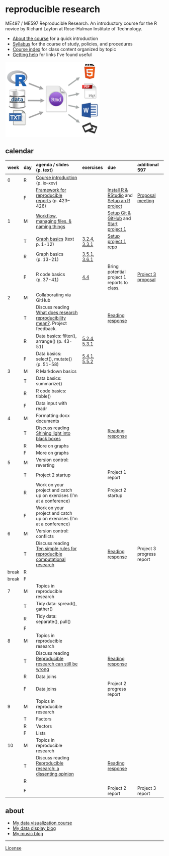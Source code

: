 
# reproducible research

ME497 / ME597 Reproducible Research. An introductory course for the R
novice by Richard Layton at Rose-Hulman Institute of Technology.

  - [About the course](cm/cm0001_about-the-course.md) for a quick
    introduction
  - [Syllabus](cm/cm0003_syllabus.md) for the course of study, policies,
    and procedures  
  - [Course index](cm/README.md) for class content organized by topic
  - [Getting help](cm/cm0004_getting-help.md) for links I’ve found
    useful

<!-- - [Project due dates](cm/cm002a_deadlines.md)  -->

![](resources/images/rr-flow-2.png)

## calendar

| week  | day | agenda / slides (p. text)                                                                                                                  | exercises                                                                                                                              | due                                                                                                          | additional 597                                     |
| :---- | :-- | :----------------------------------------------------------------------------------------------------------------------------------------- | :------------------------------------------------------------------------------------------------------------------------------------- | :----------------------------------------------------------------------------------------------------------- | :------------------------------------------------- |
| 0     | R   | [Course introduction](slides/slides001_introduction.pdf) (p. ix–xxv)                                                                       |                                                                                                                                        |                                                                                                              |                                                    |
|       | F   | [Framework for reproducible reports](slides/slides002_framework.pdf) (p. 423–426)                                                          |                                                                                                                                        | [Install R & RStudio](cm/cm0010_install-R-RStudio.md) and [Setup an R project](cm/cm0011_setup-R-project.md) | [Proposal meeting](cm/cm7301_project-3_start.md)   |
| 1     | M   | [Workflow, managing files, & naming things](slides/slides011_workflow-files-names.pdf)                                                     |                                                                                                                                        | [Setup Git & GitHub](cm/cm0012_setup-git.md) and [Start project 1](cm/cm7101_project-1_start.md)             |                                                    |
|       | T   | [Graph basics](practice_work/exercises/8001_graphs_3-1-3-2.md) (text p. 1-12)                                                              | [3.2.4](http://r4ds.had.co.nz/data-visualisation.html#exercises), [3.3.1](http://r4ds.had.co.nz/data-visualisation.html#exercises-1)   | [Setup project 1 repo](cm/cm7102_project-1_initial-repo.md)                                                  |                                                    |
|       | R   | Graph basics (p. 13-21)                                                                                                                    | [3.5.1](http://r4ds.had.co.nz/data-visualisation.html#exercises-2), [3.6.1](http://r4ds.had.co.nz/data-visualisation.html#exercises-3) |                                                                                                              |                                                    |
|       | F   | R code basics (p. 37-41)                                                                                                                   | [4.4](http://r4ds.had.co.nz/workflow-basics.html#practice)                                                                             | Bring potential project 1 reports to class.                                                                  | [Project 3 proposal](cm/cm7301_project-3_start.md) |
| 2     | M   | Collaborating via GitHub                                                                                                                   |                                                                                                                                        |                                                                                                              |                                                    |
|       | T   | Discuss reading [What does research reproducibility mean?](resources/readings/2016-Goodman-et-al-what-does-RR-mean.pdf). Project feedback. |                                                                                                                                        | [Reading response](resources/readings/reading-response.pdf)                                                  |                                                    |
|       | R   | Data basics: filter(), arrange() (p. 43-51)                                                                                                | [5.2.4](http://r4ds.had.co.nz/transform.html#exercises-7), [5.3.1](http://r4ds.had.co.nz/transform.html#exercises-8)                   |                                                                                                              |                                                    |
|       | F   | Data basics: select(), mutate() (p. 51-58)                                                                                                 | [5.4.1](http://r4ds.had.co.nz/transform.html#exercises-9), [5.5.2](http://r4ds.had.co.nz/transform.html#exercises-10)                  |                                                                                                              |                                                    |
| 3     | M   | R Markdown basics                                                                                                                          |                                                                                                                                        |                                                                                                              |                                                    |
|       | T   | Data basics: summarize()                                                                                                                   |                                                                                                                                        |                                                                                                              |                                                    |
|       | R   | R code basics: tibble()                                                                                                                    |                                                                                                                                        |                                                                                                              |                                                    |
|       | F   | Data input with readr                                                                                                                      |                                                                                                                                        |                                                                                                              |                                                    |
| 4     | M   | Formatting docx documents                                                                                                                  |                                                                                                                                        |                                                                                                              |                                                    |
|       | T   | Discuss reading [Shining light into black boxes](resources/readings/2012-Morin-Shining-light-into-black-boxes.pdf)                         |                                                                                                                                        | [Reading response](resources/readings/reading-response.pdf)                                                  |                                                    |
|       | R   | More on graphs                                                                                                                             |                                                                                                                                        |                                                                                                              |                                                    |
|       | F   | More on graphs                                                                                                                             |                                                                                                                                        |                                                                                                              |                                                    |
| 5     | M   | Version control: reverting                                                                                                                 |                                                                                                                                        |                                                                                                              |                                                    |
|       | T   | Project 2 startup                                                                                                                          |                                                                                                                                        | Project 1 report                                                                                             |                                                    |
|       | R   | Work on your project and catch up on exercises (I’m at a conference)                                                                       |                                                                                                                                        | Project 2 startup                                                                                            |                                                    |
|       | F   | Work on your project and catch up on exercises (I’m at a conference)                                                                       |                                                                                                                                        |                                                                                                              |                                                    |
| 6     | M   | Version control: conflicts                                                                                                                 |                                                                                                                                        |                                                                                                              |                                                    |
|       | T   | Discuss reading [Ten simple rules for reproducible computational research](resources/readings/2013-Sandve-et-al-Ten-simple-rules.pdf)      |                                                                                                                                        | [Reading response](resources/readings/reading-response.pdf)                                                  | Project 3 progress report                          |
| break | R   |                                                                                                                                            |                                                                                                                                        |                                                                                                              |                                                    |
| break | F   |                                                                                                                                            |                                                                                                                                        |                                                                                                              |                                                    |
| 7     | M   | Topics in reproducible research                                                                                                            |                                                                                                                                        |                                                                                                              |                                                    |
|       | T   | Tidy data: spread(), gather()                                                                                                              |                                                                                                                                        |                                                                                                              |                                                    |
|       | R   | Tidy data: separate(), pull()                                                                                                              |                                                                                                                                        |                                                                                                              |                                                    |
|       | F   |                                                                                                                                            |                                                                                                                                        |                                                                                                              |                                                    |
| 8     | M   | Topics in reproducible research                                                                                                            |                                                                                                                                        |                                                                                                              |                                                    |
|       | T   | Discuss reading [Reproducible research can still be wrong](resources/readings/2015-Leek-Peng-RR-can-still-be-wrong.pdf)                    |                                                                                                                                        | [Reading response](resources/readings/reading-response.pdf)                                                  |                                                    |
|       | R   | Data joins                                                                                                                                 |                                                                                                                                        |                                                                                                              |                                                    |
|       | F   | Data joins                                                                                                                                 |                                                                                                                                        | Project 2 progress report                                                                                    |                                                    |
| 9     | M   | Topics in reproducible research                                                                                                            |                                                                                                                                        |                                                                                                              |                                                    |
|       | T   | Factors                                                                                                                                    |                                                                                                                                        |                                                                                                              |                                                    |
|       | R   | Vectors                                                                                                                                    |                                                                                                                                        |                                                                                                              |                                                    |
|       | F   | Lists                                                                                                                                      |                                                                                                                                        |                                                                                                              |                                                    |
| 10    | M   | Topics in reproducible research                                                                                                            |                                                                                                                                        |                                                                                                              |                                                    |
|       | T   | Discuss reading [Reproducible research: a dissenting opinion](resources/readings/2012-Drummond-RR-dissenting-opinion.pdf)                  |                                                                                                                                        | [Reading response](resources/readings/reading-response.pdf)                                                  |                                                    |
|       | R   |                                                                                                                                            |                                                                                                                                        |                                                                                                              |                                                    |
|       | F   |                                                                                                                                            |                                                                                                                                        | Project 2 report                                                                                             | Project 3 report                                   |

<!-- ## reading -->

<!-- *week 0* -->

<!-- - [Calibration report](resources/readings/calibration-report.pdf) in class  -->

<!-- - Preface, pp. ix--xxv.  ([1.1--1.8 online](http://r4ds.had.co.nz/introduction.html))  -->

<!-- - R Markdown, pp. 423--426. ([27.1 &  27.2 online](http://r4ds.had.co.nz/r-markdown.html))  -->

<!-- *Tips* -->

<!-- - If you Google for help, avoid out-of-date advice by setting the Google Tools > Anytime > Past year  -->

<!-- - When installing R and RStudio for the first time, make sure you login as an administrator (localmgr on Windows)   -->

<!-- - Follow the instructions slowly and deliberately  -->

<!-- *Project assignments* -->

<!-- - [Project 3 getting started](cm/cm7301_project-3_start.md) ME 597 students only -->

<!-- ## week 1 -->

<!-- *Project assignments* -->

<!-- - [Project 1 getting started](cm/cm7101_project-1_start.md)  -->

<!-- ## week 2 -->

<!-- ## week 3 -->

<!-- ## week 4 -->

<!-- *Course management* -->

<!-- *Reading assigments* -->

<!-- *File management* -->

<!-- *Data* -->

<!-- *Analysis* -->

<!-- *Graphs* -->

<!-- *Tutorials* -->

<!-- *Project assignments* -->

<!-- *Reporting* -->

<!-- *Lecture slides* -->

<!-- ## week 1 -->

<!-- Reading: Chapters 2 & 3 and *Having Git ignore files* (p.99).   -->

<!-- - [Three principles of reproducibility](slides/slides003_start-report.pdf) [slides]   -->

<!-- File management  -->

<!-- - [Having Git ignore files](cm/cm008_project-1_gitignore.md)  -->

<!-- Project 1 tutorials  -->

<!-- - [Project 1 overview](cm/cm004_project-1_overview.md)  -->

<!-- - [Initialize the project](cm/cm005_project-1_initialize.md)  -->

<!-- - [Download resource and data files](cm/cm006_project-1_downloads.md)  -->

<!-- - [Start your first script](cm/cm007_project-1_first-script.md)  -->

<!-- - [Explore the data](cm/cm009_project-1_explore-data.md)  -->

<!-- - [Tidy the data](cm/cm010_project-1_tidy-data.md)  -->

<!-- ## week 2 -->

<!-- Reading: Section 11.2  -->

<!-- Project 1 tutorials  -->

<!-- - [Visually check the data](cm/cm011_project-1_graph-first-look.md)  -->

<!-- - [Perform a linear regression](cm/cm012_project-1_regression.md)  -->

<!-- - [Create the calibration graph](cm/cm013_project-1_graph-better.md)  -->

<!-- - [Write the client report](cm/cm015_project-1_report.md)  -->

<!-- - [When the data change](cm/cm017_project-1_data-change.md)  -->

<!-- - [Adding references to a report](cm/cm018_project-1_references.md)  -->

<!-- - [Project 1: Wrap-up](cm/cm049_project-1_wrapup.md)  -->

<!-- Optional   -->

<!-- - [Graph extras](cm/cm014_project-1_graph-extras.md)  -->

<!-- - [Preparing a report for transmittal](cm/cm016_project-1_report-transmittal.md)  -->

<!-- ## week 3 -->

<!-- Reading: Sections 6.2 and 6.3  -->

<!-- Tutorials  -->

<!-- - [Getting data into R](cm/cm020_getting-data-into-R.md)  -->

<!-- - [Reshaping data from wide to long form](cm/cm021_reshaping-data.md)  -->

<!-- - [Visual interpretation of the gather function](slides/slides004_visual-gather.pdf)  [slides]  -->

<!-- Project  -->

<!-- - [Initialize project 2](cm/cm019_project-2_start.md)  -->

<!-- ## week 4  -->

<!-- Reading: Chapter 7  -->

<!-- Tutorials  -->

<!-- - [Review of tools for preparing data](cm/cm022_review-data-prep.md)  -->

<!-- - [Start a new "practiceR" project](cm/cm023_practiceR.md)  -->

<!-- - [practiceR: Get a handle on your data (7.1.1)](cm/cm024_ch07_handle-on-data.md)  -->

<!-- - [practiceR: Reshaping data (7.1.2)](cm/cm025_ch07_reshaping-data.md)  -->

<!-- - [practiceR: More data prep skills (7.1.3, 4, 6, 7)](cm/cm026_ch07_more-data-prep.md)  -->

<!-- - [practiceR: Subsetting (7.1.5)](cm/cm028_ch07_subsetting.md)  -->

<!-- Project  -->

<!-- - [Project 2 collaboration assignment](cm/cm027_project-2_reviewers.md)  -->

<!-- ## week 5  -->

<!-- Reading: Sections 5.3 and 5.4  -->

<!-- Project  -->

<!-- - [GitHub: Collaborating](cm/cm029_collaborating-github.md)  -->

<!-- - [GitHub: Managing changes and conflicts](cm/cm030_change-conflict-revert.md)  -->

<!-- - [Comprehensive checklist for reproducibility](http://ropensci.github.io/reproducibility-guide/sections/checklist/)  -->

<!-- ## week 6  -->

<!-- Reading: Sections 4.1, 4.2, and 4.3     -->

<!-- Tutorials  -->

<!-- - [Graph tour overview](cm/cm034_graph-tour-overview.md)   -->

<!-- - [practiceR: Dot plot](cm/cm035_dot-plot.md)  -->

<!-- - [practiceR: Introduction to factors](cm/cm032_factors.md)  -->

<!-- - [practiceR: Working with factors](cm/cm033_working-with-factors.md)  -->

<!-- File management   -->

<!-- - [Deleting unnecessary files](cm/cm037_unlink-files.md)  -->

<!-- Project  -->

<!-- - [Project 2: Wrap-up](cm/cm040_project-2_wrapup.md)  -->

<!-- - [Project 3: Abstracts.](cm/cm031_project-3-descriptions.md)  -->

<!-- - [Project 3: Getting started](cm/cm037_project-3_collabs.md) -->

<!-- ## week 7  -->

<!-- Reading: Sections 9.1, 9.2.2, and 9.3.1     -->

<!-- Reading for class discussion: [Naming things](https://rawgit.com/Reproducible-Science-Curriculum/rr-organization1/master/organization-01-slides.html#1) (a slide presentation) and Hadley Wickham's [Style guide](http://adv-r.had.co.nz/Style.html) -->

<!-- Tutorials  -->

<!-- - [practiceR: Histogram](cm/cm036_histogram.md)  -->

<!-- - [practiceR: Line graph](cm/cm045_line-graph.md)  -->

<!-- Reporting  -->

<!-- - [Controlling Word styles](cm/cm041_word-styles.md)  -->

<!-- File management  -->

<!-- - [Fixing the .Rproj won't launch problem](cm/cm043_rstudio_Rproj-not-open.md)  -->

<!-- - [Preventable version control conflicts](cm/cm044_preventable-vc-conflicts.md)  -->

<!-- ## week 8  -->

<!-- Reading: Sections 10.1.2, 10.2, and 10.4     -->

<!-- Tutorials  -->

<!-- - [practiceR: Scatterplot](cm/cm046_scatterplot.md)  -->

<!-- - [practiceR: Data grouping](cm/cm047_data-grouping.md)  -->

<!-- - [practiceR: Data joining](cm/cm048_data-joining.md)  -->

<!-- ## week 9  -->

<!-- Reading: Sections 13.1 and 13.2     -->

<!-- Reporting  -->

<!-- - [practiceR: Numbering tables and figures](cm/cm050_Rmd-to-docx_table-numbers.md)  -->

<!-- File management -->

<!-- - [Run all scripts in sequence](cm/cm051_run-all-scripts.md)  -->

<!-- ## week 10  -->

<!-- Reading for class discussion:   -->

<!-- - [Project 3 wrapup](cm/cm052_project-3_wrapup.md)  -->

## about

  - [My data visualization
    course](https://github.com/DSR-RHIT/me447-visualizing-data)
  - [My data display blog](http://www.graphdoctor.com)
  - [My music blog](http://www.richardlaytonmusic.com)

-----

[License](LICENSE.md)
